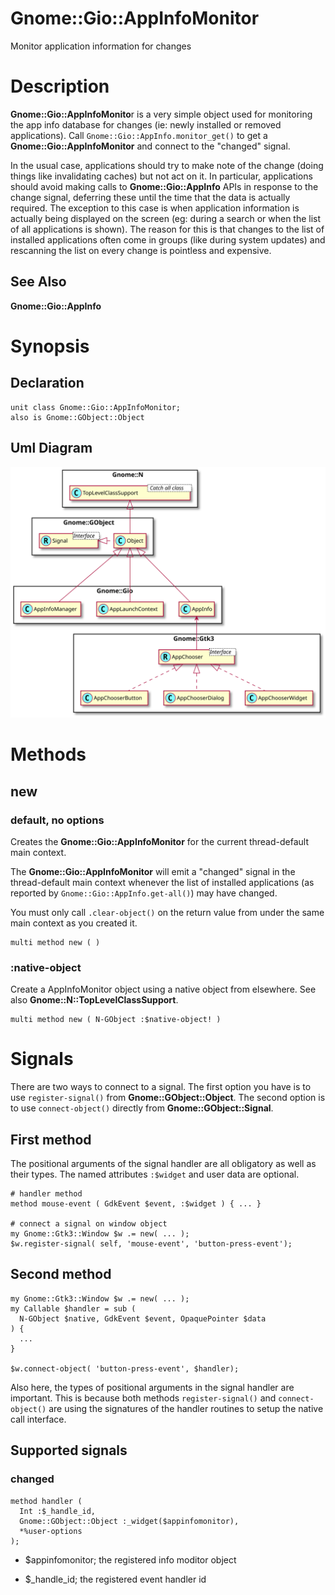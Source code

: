 Gnome::Gio::AppInfoMonitor
==========================

Monitor application information for changes

Description
===========

**Gnome::Gio::AppInfoMonito**r is a very simple object used for monitoring the app info database for changes (ie: newly installed or removed applications). Call `Gnome::Gio::AppInfo.monitor_get()` to get a **Gnome::Gio::AppInfoMonitor** and connect to the "changed" signal.

In the usual case, applications should try to make note of the change (doing things like invalidating caches) but not act on it. In particular, applications should avoid making calls to **Gnome::Gio::AppInfo** APIs in response to the change signal, deferring these until the time that the data is actually required. The exception to this case is when application information is actually being displayed on the screen (eg: during a search or when the list of all applications is shown). The reason for this is that changes to the list of installed applications often come in groups (like during system updates) and rescanning the list on every change is pointless and expensive.

See Also
--------

**Gnome::Gio::AppInfo**

Synopsis
========

Declaration
-----------

    unit class Gnome::Gio::AppInfoMonitor;
    also is Gnome::GObject::Object

Uml Diagram
-----------

![](plantuml/AppInfo.svg)

Methods
=======

new
---

### default, no options

Creates the **Gnome::Gio::AppInfoMonitor** for the current thread-default main context.

The **Gnome::Gio::AppInfoMonitor** will emit a "changed" signal in the thread-default main context whenever the list of installed applications (as reported by `Gnome::Gio::AppInfo.get-all()`) may have changed.

You must only call `.clear-object()` on the return value from under the same main context as you created it.

    multi method new ( )

### :native-object

Create a AppInfoMonitor object using a native object from elsewhere. See also **Gnome::N::TopLevelClassSupport**.

    multi method new ( N-GObject :$native-object! )

Signals
=======

There are two ways to connect to a signal. The first option you have is to use `register-signal()` from **Gnome::GObject::Object**. The second option is to use `connect-object()` directly from **Gnome::GObject::Signal**.

First method
------------

The positional arguments of the signal handler are all obligatory as well as their types. The named attributes `:$widget` and user data are optional.

    # handler method
    method mouse-event ( GdkEvent $event, :$widget ) { ... }

    # connect a signal on window object
    my Gnome::Gtk3::Window $w .= new( ... );
    $w.register-signal( self, 'mouse-event', 'button-press-event');

Second method
-------------

    my Gnome::Gtk3::Window $w .= new( ... );
    my Callable $handler = sub (
      N-GObject $native, GdkEvent $event, OpaquePointer $data
    ) {
      ...
    }

    $w.connect-object( 'button-press-event', $handler);

Also here, the types of positional arguments in the signal handler are important. This is because both methods `register-signal()` and `connect-object()` are using the signatures of the handler routines to setup the native call interface.

Supported signals
-----------------

### changed

    method handler (
      Int :$_handle_id,
      Gnome::GObject::Object :_widget($appinfomonitor),
      *%user-options
    );

  * $appinfomonitor; the registered info moditor object

  * $_handle_id; the registered event handler id

